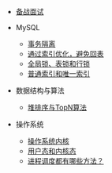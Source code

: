 
* [备战面试](./docs/a-1备战面试.md)
  
* MySQL
  * [事务隔离](./docs/MySQL/事务隔离.md)
  * [通过索引优化，避免回表](./docs/MySQL/如何通过索引优化，避免回表.md)
  * [全局锁、表锁和行锁](./docs/MySQL/全局锁、表级锁和行锁.md)
  * [普通索引和唯一索引](./docs/MySQL/普通索引和唯一索引.md)
  
* 数据结构与算法
  
  * [堆排序与TopN算法](./docs/算法/TopK.md)
  
* 操作系统
  
  * [操作系统内核](./docs/操作系统/操作系统内核.md)
  * [用户态和内核态](./docs/操作系统/用户态和内核态.md)
  * [进程调度都有哪些方法？](./docs/操作系统/进程调度都有哪些方法.md)
